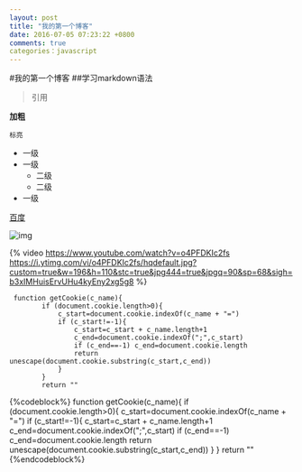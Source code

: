 ```yaml
---
layout: post
title: "我的第一个博客"
date: 2016-07-05 07:23:22 +0800
comments: true
categories：javascript
---
```

#我的第一个博客
##学习markdown语法
>引用


**加粗**

`标亮`

- 一级
- 一级
    - 二级
    - 二级
- 一级


[百度](www.baidu.cn)

![img](https://pic3.zhimg.com/6d4722fa8850de8c58e77cdbe341d2c4_270x225.png)

{% video https://www.youtube.com/watch?v=o4PFDKIc2fs https://i.ytimg.com/vi/o4PFDKIc2fs/hqdefault.jpg?custom=true&w=196&h=110&stc=true&jpg444=true&jpgq=90&sp=68&sigh=b3xIMHuisErvUHu4kyEny2xg5g8 %}

```
 function getCookie(c_name){
        if (document.cookie.length>0){ 
            c_start=document.cookie.indexOf(c_name + "=")
            if (c_start!=-1){ 
                c_start=c_start + c_name.length+1 
                c_end=document.cookie.indexOf(";",c_start)
                if (c_end==-1) c_end=document.cookie.length
                return unescape(document.cookie.substring(c_start,c_end))
            } 
        }
        return ""
```

{%codeblock%}
  function getCookie(c_name){
        if (document.cookie.length>0){ 
            c_start=document.cookie.indexOf(c_name + "=")
            if (c_start!=-1){ 
                c_start=c_start + c_name.length+1 
                c_end=document.cookie.indexOf(";",c_start)
                if (c_end==-1) c_end=document.cookie.length
                return unescape(document.cookie.substring(c_start,c_end))
            } 
        }
        return ""
{%endcodeblock%}

